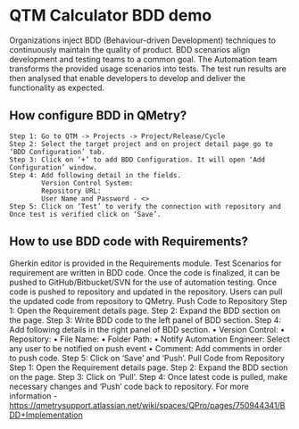 # QTM Calculator BDD demo
Organizations inject BDD (Behaviour-driven Development) techniques to continuously maintain the quality of product. BDD scenarios align development and testing teams to a common goal. The Automation team transforms the provided usage scenarios into tests. The test run results are then analysed that enable developers to develop and deliver the functionality as expected.

## How configure BDD in QMetry?
    Step 1: Go to QTM -> Projects -> Project/Release/Cycle
    Step 2: Select the target project and on project detail page go to ‘BDD Configuration’ tab.
    Step 3: Click on ‘+’ to add BDD Configuration. It will open ‘Add Configuration’ window.
    Step 4: Add following detail in the fields.
            Version Control System:
            Repository URL:
            User Name and Password - <>
    Step 5: Click on ‘Test’ to verify the connection with repository and Once test is verified click on ‘Save’.

## How to use BDD code with Requirements?
Gherkin editor is provided in the Requirements module. Test Scenarios for requirement are written in BDD code. Once the code is finalized, it can be pushed to GitHub/Bitbucket/SVN for the use of automation testing. Once code is pushed to repository and updated in the repository. Users can pull the updated code from repository to QMetry.
    Push Code to Repository
        Step 1: Open the Requirement details page.
        Step 2: Expand the BDD section on the page.
        Step 3: Write BDD code to the left panel of BDD section.
        Step 4: Add following details in the right panel of BDD section.
            •    Version Control:
            •    Repository:
            •    File Name:
            •    Folder Path:
            •    Notify Automation Engineer: Select any user to be notified on push event
            •    Comment: Add comments in order to push code.
        Step 5: Click on ‘Save’ and ‘Push’.
    Pull Code from Repository
        Step 1: Open the Requirement details page.
        Step 2: Expand the BDD section on the page.
        Step 3: Click on ‘Pull’.
        Step 4: Once latest code is pulled, make necessary changes and ‘Push’ code back to repository.
For more information -
        https://qmetrysupport.atlassian.net/wiki/spaces/QPro/pages/750944341/BDD+Implementation

